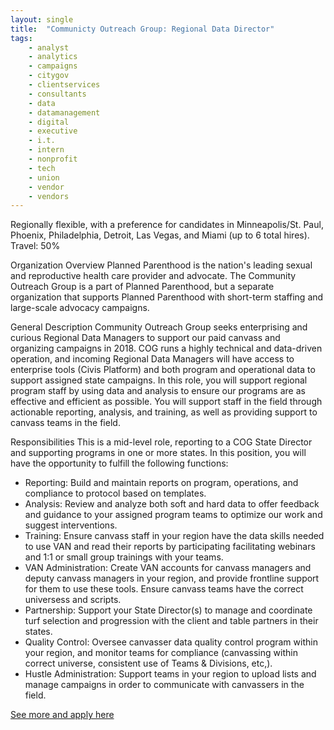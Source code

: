 ```yaml
---
layout: single
title:  "Communicty Outreach Group: Regional Data Director"
tags: 
    - analyst
    - analytics
    - campaigns
    - citygov
    - clientservices
    - consultants
    - data
    - datamanagement
    - digital
    - executive
    - i.t.
    - intern
    - nonprofit
    - tech
    - union
    - vendor
    - vendors
---
```


Regionally flexible, with a preference for candidates in Minneapolis/St. Paul, Phoenix, Philadelphia, Detroit, Las Vegas, and Miami (up to 6 total hires).
Travel: 50%

Organization Overview
Planned Parenthood is the nation's leading sexual and reproductive health care provider and advocate. The Community Outreach Group is a part of Planned Parenthood, but a separate organization that supports Planned Parenthood with short-term staffing and large-scale advocacy campaigns.

General Description
Community Outreach Group seeks enterprising and curious Regional Data Managers to support our paid canvass and organizing campaigns in 2018. COG runs a highly technical and data-driven operation, and incoming Regional Data Managers will have access to enterprise tools (Civis Platform) and both program and operational data to support assigned state campaigns.
In this role, you will support regional program staff by using data and analysis to ensure our programs are as effective and efficient as possible. You will support staff in the field through actionable reporting, analysis, and training, as well as providing support to canvass teams in the field. 

Responsibilities
This is a mid-level role, reporting to a COG State Director and supporting programs in one or more states. In this position, you will have the opportunity to fulfill the following functions:
* Reporting: Build and maintain reports on program, operations, and compliance to protocol based on templates. 
* Analysis: Review and analyze both soft and hard data to offer feedback and guidance to your assigned program teams to optimize our work and suggest interventions. 
* Training: Ensure canvass staff in your region have the data skills needed to use VAN and read their reports by participating facilitating webinars and 1:1 or small group trainings with your teams.
* VAN Administration: Create VAN accounts for canvass managers and deputy canvass managers in your region, and provide frontline support for them to use these tools. Ensure canvass teams have the correct universess and scripts. 
* Partnership: Support your State Director(s) to manage and coordinate turf selection and progression with the client and table partners in their states.
* Quality Control: Oversee canvasser data quality control program within your region, and monitor teams for compliance (canvassing within correct universe, consistent use of Teams & Divisions, etc,). 
* Hustle Administration: Support teams in your region to upload lists and manage campaigns in order to communicate with canvassers in the field. 

[See more and apply here](https://usr54.dayforcehcm.com/CandidatePortal/en-US/communityoutreach/Posting/View/28)

